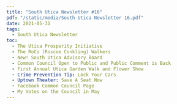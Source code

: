 ```yaml
---
title: "South Utica Newsletter #16"
pdf: "/static/media/South Utica Newsletter 16.pdf"
date: 2021-05-31
tags:
  - South Utica Newsletter
toc:
  - The Utica Prosperity Initiative
  - The RoCo (Roscoe Conkling) Walkers
  - New! South Utica Advisory Board
  - Common Council Open to Public and Public Comment is Back
  - First Annual Utica Garden Walk and Flower Show
  - Crime Prevention Tip: Lock Your Cars
  - Uptown Theater: Save A Seat Now
  - Facebook Common Council Page
  - My Votes on the Council in May
---
```

